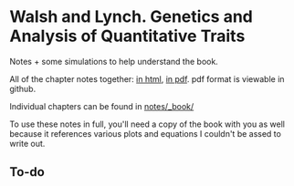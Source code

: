# Walsh and Lynch. Genetics and Analysis of Quantitative Traits

Notes + some simulations to help understand the book.

All of the chapter notes together: [in html](notes/_book/index.html), [in pdf](notes/\_book/quant_genetics_book_notes.pdf). pdf format is viewable in github.

Individual chapters can be found in [notes/\_book/](notes/_book)

To use these notes in full, you'll need a copy of the book with you as well because it references various plots and equations I couldn't be assed to write out. 

## To-do



